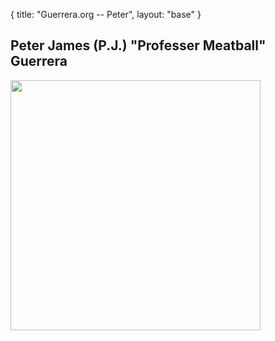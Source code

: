 {
  title: "Guerrera.org -- Peter",
  layout: "base"
}

Peter James (P.J.) "Professer Meatball" Guerrera
------------------------


<img width=400 src="/static/images/animal.jpg">